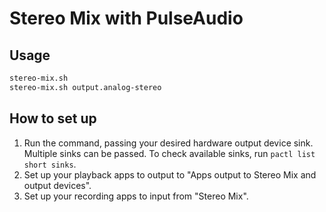 # Stereo Mix with PulseAudio

## Usage

```sh
stereo-mix.sh
stereo-mix.sh output.analog-stereo
```

## How to set up

1. Run the command, passing your desired hardware output device sink. Multiple sinks can be passed. To check available sinks, run `pactl list short sinks`.
2. Set up your playback apps to output to "Apps output to Stereo Mix and output devices".
3. Set up your recording apps to input from "Stereo Mix".
